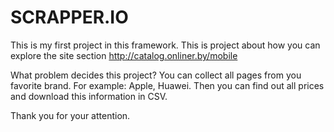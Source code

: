 # SCRAPPER.IO
This is my first project in this framework. This is project about how you can explore the site section http://catalog.onliner.by/mobile

What problem decides this project? You can collect all pages from you favorite brand. For example: Apple, Huawei. Then you can find out all prices and download this information in CSV.

Thank you for your attention.